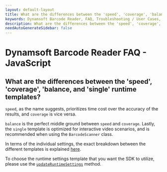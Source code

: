 ```yaml
---
layout: default-layout
title: What are the differences between the 'speed', 'coverage', 'balance, and 'single' runtime templates?
keywords: Dynamsoft Barcode Reader, FAQ, Troubleshooting / User Cases, speed, coverage
description: What are the differences between the 'speed', 'coverage', 'balance, and 'single' runtime templates?
needAutoGenerateSidebar: false
---
```


# Dynamsoft Barcode Reader FAQ - JavaScript

## What are the differences between the 'speed', 'coverage', 'balance, and 'single' runtime templates?

`speed`, as the name suggests, prioritizes time cost over the accuracy of the results, and `coverage` is vice versa. 

`balance` is the perfect middle ground between `speed` and `coverage`. Lastly, the `single` template is optimized for interactive video scenarios, and is recommended when using the `BarcodeScanner` class.

In terms of the individual settings, the exact breakdown between the different templates is explained [here](https://www.dynamsoft.com/barcode-reader/parameters/structure-and-interfaces-of-parameters.html?ver=latest#using-runtime-settings-templates).

To choose the runtime settings template that you want the SDK to utilize, please use the [`updateRuntimeSettings`](https://www.dynamsoft.com/barcode-reader/programming/javascript/api-reference/BarcodeReader.html#updateruntimesettings) method.